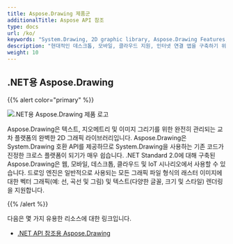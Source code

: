 ```yaml
---
title: Aspose.Drawing 제품군
additionalTitle: Aspose API 참조
type: docs
url: /ko/
keywords: "System.Drawing, 2D graphic library, Aspose.Drawing Features, documentation"
description: "현대적인 데스크톱, 모바일, 클라우드 지원, 인터넷 연결 앱을 구축하기 위한 완전한 2D 그래픽 라이브러리인 Aspose.Drawing for .NET에 대한 소개를 받으십시오."
weight: 10
---
```

## .NET용 Aspose.Drawing

{{% alert color="primary" %}} 

![.NET용 Aspose.Drawing 제품 로고](../home_1.png)

Aspose.Drawing은 텍스트, 지오메트리 및 이미지 그리기를 위한 완전히 관리되는 교차 플랫폼의 완벽한 2D 그래픽 라이브러리입니다. Aspose.Drawing은 System.Drawing 호환 API를 제공하므로 System.Drawing을 사용하는 기존 코드가 진정한 크로스 플랫폼이 되기가 매우 쉽습니다. .NET Standard 2.0에 대해 구축된 Aspose.Drawing은 웹, 모바일, 데스크톱, 클라우드 및 IoT 시나리오에서 사용할 수 있습니다. 드로잉 엔진은 일반적으로 사용되는 모든 그래픽 파일 형식의 래스터 이미지에 대한 벡터 그래픽(예: 선, 곡선 및 그림) 및 텍스트(다양한 글꼴, 크기 및 스타일) 렌더링을 지원합니다.

{{% /alert %}} 

다음은 몇 가지 유용한 리소스에 대한 링크입니다.
- [.NET API 참조용 Aspose.Drawing](/drawing/ko/net/)

